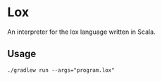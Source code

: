 # Lox

An interpreter for the lox language written in Scala.

## Usage

```
./gradlew run --args="program.lox"
```
